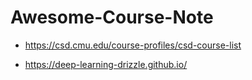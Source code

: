 # Awesome-Course-Note



- https://csd.cmu.edu/course-profiles/csd-course-list

- https://deep-learning-drizzle.github.io/

